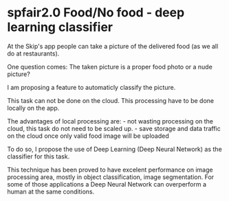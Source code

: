 # spfair2.0 Food/No food - deep learning classifier

At the Skip's app people can take a picture of the delivered food (as we all do at restaurants).

One question comes: The taken picture is a proper food photo or a nude picture?

I am proposing a feature to automaticly classify the picture.

This task can not be done on the cloud. This processing have to be done locally on the app. 

The advantages of local processing are: 
    - not wasting processing on the cloud, this task do not need to be scaled up.
    - save storage and data traffic on the cloud once only valid food image will be uploaded

To do so, I propose the use of Deep Learning (Deep Neural Network) as the classifier for this task.

This technique has been proved to have excelent performance on image processing area, mostly in object classification,
image segmentation. For some of those applications a Deep Neural Network can overperform a human at the same conditions.

